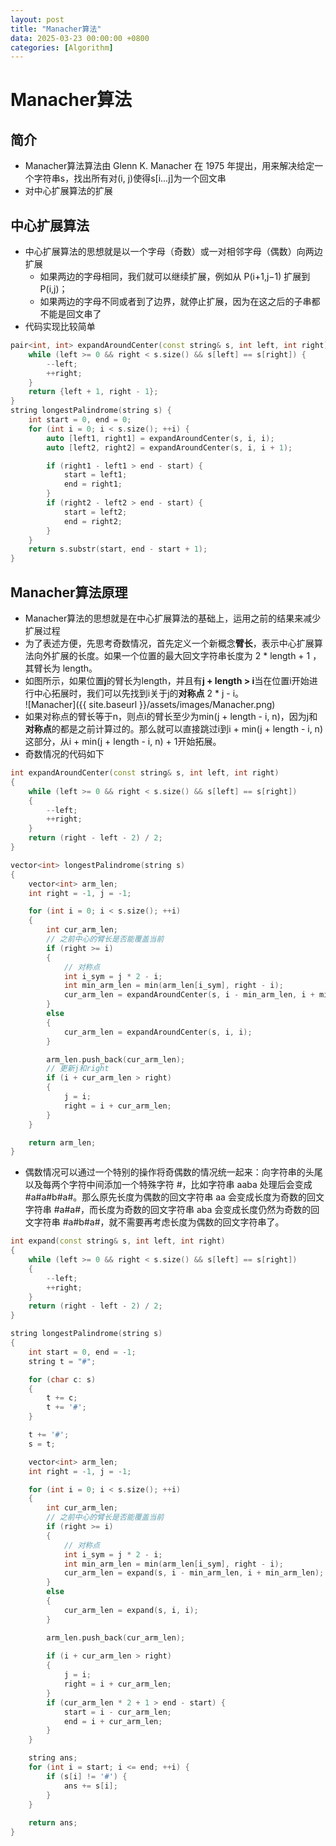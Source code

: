 ```yaml
---
layout: post
title: "Manacher算法"
data: 2025-03-23 00:00:00 +0800
categories: [Algorithm]
---
```

# Manacher算法
## 简介
- Manacher算法算法由 Glenn K. Manacher 在 1975 年提出，用来解决给定一个字符串s，找出所有对(i, j)使得s[i...j]为一个回文串
- 对中心扩展算法的扩展
## 中心扩展算法
- 中心扩展算法的思想就是以一个字母（奇数）或一对相邻字母（偶数）向两边扩展
    - 如果两边的字母相同，我们就可以继续扩展，例如从 P(i+1,j−1) 扩展到 P(i,j)；
    - 如果两边的字母不同或者到了边界，就停止扩展，因为在这之后的子串都不能是回文串了
- 代码实现比较简单

```c++
pair<int, int> expandAroundCenter(const string& s, int left, int right) {
    while (left >= 0 && right < s.size() && s[left] == s[right]) {
        --left;
        ++right;
    }
    return {left + 1, right - 1};
}
string longestPalindrome(string s) {
    int start = 0, end = 0;
    for (int i = 0; i < s.size(); ++i) {
        auto [left1, right1] = expandAroundCenter(s, i, i);
        auto [left2, right2] = expandAroundCenter(s, i, i + 1);

        if (right1 - left1 > end - start) {
            start = left1;
            end = right1;
        }
        if (right2 - left2 > end - start) {
            start = left2;
            end = right2;
        }
    }
    return s.substr(start, end - start + 1);
}
```
## Manacher算法原理
- Manacher算法的思想就是在中心扩展算法的基础上，运用之前的结果来减少扩展过程
- 为了表述方便，先思考奇数情况，首先定义一个新概念**臂长**，表示中心扩展算法向外扩展的长度。如果一个位置的最大回文字符串长度为 2 * length + 1 ，其臂长为 length。
- 如图所示，如果位置**j**的臂长为length，并且有**j + length > i**当在位置i开始进行中心拓展时，我们可以先找到i关于j的**对称点** 2 * j - i。  
![Manacher]({{ site.baseurl }}/assets/images/Manacher.png)  
- 如果对称点的臂长等于n，则点i的臂长至少为min(j + length - i, n)，因为j和**对称点**的都是之前计算过的。那么就可以直接跳过i到i + min(j + length - i, n)这部分，从i + min(j + length - i, n) + 1开始拓展。  
- 奇数情况的代码如下

```c++
int expandAroundCenter(const string& s, int left, int right)
{
    while (left >= 0 && right < s.size() && s[left] == s[right])
    {
        --left;
        ++right;
    }
    return (right - left - 2) / 2;
}

vector<int> longestPalindrome(string s)
{
    vector<int> arm_len;
    int right = -1, j = -1;

    for (int i = 0; i < s.size(); ++i)
    {
        int cur_arm_len;
        // 之前中心的臂长是否能覆盖当前
        if (right >= i)
        {
            // 对称点
            int i_sym = j * 2 - i;
            int min_arm_len = min(arm_len[i_sym], right - i);
            cur_arm_len = expandAroundCenter(s, i - min_arm_len, i + min_arm_len);
        }
        else
        {
            cur_arm_len = expandAroundCenter(s, i, i);
        }

        arm_len.push_back(cur_arm_len);
        // 更新j和right
        if (i + cur_arm_len > right)
        {
            j = i;
            right = i + cur_arm_len;
        }
    }

    return arm_len;
}

```

- 偶数情况可以通过一个特别的操作将奇偶数的情况统一起来：向字符串的头尾以及每两个字符中间添加一个特殊字符 #，比如字符串 aaba 处理后会变成 #a#a#b#a#。那么原先长度为偶数的回文字符串 aa 会变成长度为奇数的回文字符串 #a#a#，而长度为奇数的回文字符串 aba 会变成长度仍然为奇数的回文字符串 #a#b#a#，就不需要再考虑长度为偶数的回文字符串了。


```c++
int expand(const string& s, int left, int right)
{
    while (left >= 0 && right < s.size() && s[left] == s[right])
    {
        --left;
        ++right;
    }
    return (right - left - 2) / 2;
}

string longestPalindrome(string s)
{
    int start = 0, end = -1;
    string t = "#";

    for (char c: s)
    {
        t += c;
        t += '#';
    }

    t += '#';
    s = t;

    vector<int> arm_len;
    int right = -1, j = -1;

    for (int i = 0; i < s.size(); ++i)
    {
        int cur_arm_len;
        // 之前中心的臂长是否能覆盖当前
        if (right >= i)
        {
            // 对称点
            int i_sym = j * 2 - i;
            int min_arm_len = min(arm_len[i_sym], right - i);
            cur_arm_len = expand(s, i - min_arm_len, i + min_arm_len);
        }
        else
        {
            cur_arm_len = expand(s, i, i);
        }

        arm_len.push_back(cur_arm_len);
        
        if (i + cur_arm_len > right)
        {
            j = i;
            right = i + cur_arm_len;
        }
        if (cur_arm_len * 2 + 1 > end - start) {
            start = i - cur_arm_len;
            end = i + cur_arm_len;
        }
    }

    string ans;
    for (int i = start; i <= end; ++i) {
        if (s[i] != '#') {
            ans += s[i];
        }
    }
    
    return ans;
}
```